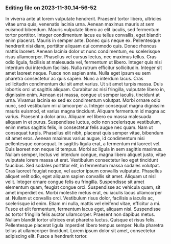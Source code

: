 

### Editing file on 2023-11-30_14-56-52

In viverra ante at lorem vulputate hendrerit. Praesent tortor libero, ultricies vitae urna quis, venenatis lacinia urna. Aenean maximus mauris at sem euismod bibendum. Mauris vulputate libero ac elit iaculis, sed fermentum tortor porttitor. Integer condimentum lacus eu tellus convallis, eget blandit enim placerat. Mauris in semper ante. Donec quis neque ex. Pellentesque hendrerit nisi diam, porttitor aliquam dui commodo quis. Donec rhoncus mattis laoreet. Aenean lacinia dolor ut nunc condimentum, eu scelerisque risus ullamcorper. Phasellus vel cursus lectus, nec maximus tellus.
Cras odio ligula, facilisis at malesuada vel, fermentum ut libero. Integer quis nisi interdum dui interdum facilisis. Nulla rutrum efficitur sollicitudin. Integer sit amet laoreet neque. Fusce non sapien ante. Nulla eget ipsum eu sem pharetra consectetur ac quis sapien. Nunc a interdum lacus.
Cras sollicitudin condimentum dui sit amet varius. Ut sit amet turpis massa. Duis lobortis orci ut sagittis aliquam. Curabitur ac nisi fringilla, vulputate libero in, dignissim enim. Aenean est massa, congue ut semper iaculis, tincidunt at urna. Vivamus lacinia ex sed ex condimentum volutpat. Morbi ornare odio nunc, sed vestibulum mi ullamcorper a. Integer consequat magna dignissim mauris euismod, et varius magna tincidunt. Aliquam fermentum id magna ac varius. Praesent a dolor arcu. Aliquam vel libero eu massa malesuada aliquam in et purus. Suspendisse luctus, odio non scelerisque vestibulum, enim metus sagittis felis, in consectetur felis augue nec quam. Nam ut consequat turpis.
Phasellus elit nibh, placerat quis semper vitae, bibendum sit amet eros. Aenean maximus varius augue, id condimentum nisi pellentesque consequat. In sagittis ligula erat, a fermentum mi laoreet vel. Duis laoreet non neque id tempus. Morbi ac ligula in sem sagittis maximus. Nullam semper, lectus vel interdum congue, magna libero aliquet justo, vitae vulputate lorem massa ut erat. Vestibulum consectetur leo eget tincidunt faucibus. Sed sodales porttitor elit, in fermentum massa sodales volutpat. Cras laoreet feugiat neque, vel auctor ipsum convallis vulputate. Phasellus aliquet velit odio, eget aliquam sapien convallis sit amet. Aliquam ut nisl velit.
Integer ornare congue felis eu fringilla. Suspendisse sit amet elementum quam, feugiat congue orci. Suspendisse ac vehicula quam, sit amet imperdiet ex. Morbi molestie metus erat, eu iaculis lacus ullamcorper at. Nullam ut convallis orci. Vestibulum risus dolor, facilisis a iaculis ac, scelerisque id enim. Etiam mi nulla, mattis vel eleifend vitae, efficitur a mi. Fusce et elit fermentum, fermentum lacus eget, aliquam nisi. Suspendisse ac tortor fringilla felis auctor ullamcorper. Praesent non dapibus metus. Nullam blandit tortor ultrices erat pharetra luctus. Quisque et risus felis. Pellentesque placerat ligula imperdiet libero tempus semper. Nulla pharetra tellus at ullamcorper tincidunt. Lorem ipsum dolor sit amet, consectetur adipiscing elit. Fusce a hendrerit tortor.


